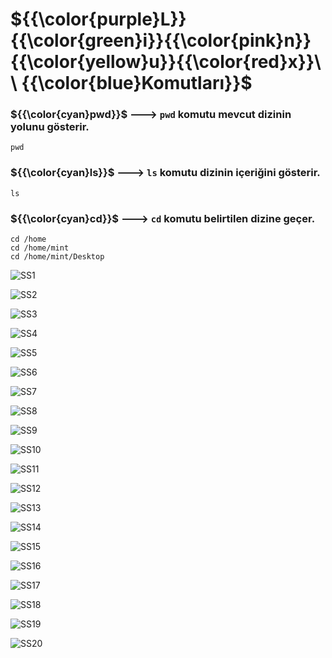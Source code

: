 # ${{\color{purple}L}}\{{\color{green}i}}\{{\color{pink}n}}\{{\color{yellow}u}}\{{\color{red}x}}\ \ \{{\color{blue}Komutları}}$
### ${{\color{cyan}pwd}}$ ---> `pwd` komutu mevcut dizinin yolunu gösterir.
```shell
pwd 
```
### ${{\color{cyan}ls}}$  ---> `ls` komutu dizinin içeriğini gösterir.
```shell
ls  
```
### ${{\color{cyan}cd}}$  ---> `cd` komutu belirtilen dizine geçer.
```shell
cd /home
cd /home/mint
cd /home/mint/Desktop
```
![SS1](https://github.com/user-attachments/assets/e0b42af6-50df-4742-aad5-4e06f1365102)

![SS2](https://github.com/user-attachments/assets/83f5f932-f5ca-4ca0-b244-a914ef8039d9)

![SS3](https://github.com/user-attachments/assets/708cef5a-72a7-4a20-8d52-e5fa3af3e20c)

![SS4](https://github.com/user-attachments/assets/fb2867d6-dcb2-4b50-b554-4737a2413c04)

![SS5](https://github.com/user-attachments/assets/33c06309-dc81-46d4-b6f5-490eced14326)

![SS6](https://github.com/user-attachments/assets/b27bf557-3720-4dfd-a58d-6fb5af44dd67)

![SS7](https://github.com/user-attachments/assets/d16d6018-a224-4974-9856-53cda2969efc)

![SS8](https://github.com/user-attachments/assets/0b139bf5-880d-41ec-8ddb-2542763d1afb)

![SS9](https://github.com/user-attachments/assets/c95f852e-28a4-41c3-9272-4b673914fcc2)

![SS10](https://github.com/user-attachments/assets/9d3e0926-8882-4359-94c5-e10cd9b7dda1)

![SS11](https://github.com/user-attachments/assets/7e3faed0-bd6e-4c7a-955a-58bd015f64a9)

![SS12](https://github.com/user-attachments/assets/78edfff5-9d7b-4ef5-9118-a8d3ae4b3f3e)

![SS13](https://github.com/user-attachments/assets/f8e1d88f-2ff3-47c2-8ad5-9a92f05fafa5)

![SS14](https://github.com/user-attachments/assets/bdf01fda-1c8d-42d8-a65e-14ead94d3e4d)

![SS15](https://github.com/user-attachments/assets/ee9142e8-303b-4c85-a99c-739489cfe45f)

![SS16](https://github.com/user-attachments/assets/4816747d-524a-463d-8645-41b8c78d59f4)

![SS17](https://github.com/user-attachments/assets/ad8d0add-e657-47dc-bcbc-ef8bec0b36d6)

![SS18](https://github.com/user-attachments/assets/2e819c08-ef7b-4cb2-8ae6-c7c20043a0f2)

![SS19](https://github.com/user-attachments/assets/62f42214-48bd-4c66-889d-916589a228fa)

![SS20](https://github.com/user-attachments/assets/4ab88304-0e89-4404-ae88-7bc1a23b89c9)




